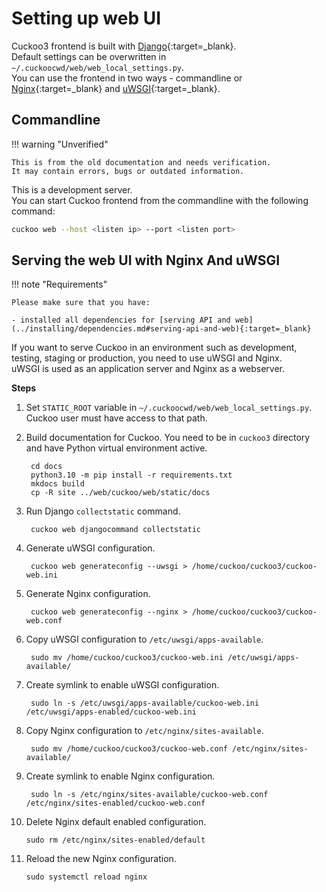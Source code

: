 # Setting up web UI

Cuckoo3 frontend is built with [Django](https://www.djangoproject.com/){:target=_blank}.   
Default settings can be overwritten in `~/.cuckoocwd/web/web_local_settings.py`.  
You can use the frontend in two ways - commandline or [Nginx](https://nginx.org/en/){:target=_blank} and [uWSGI](https://uwsgi-docs.readthedocs.io/en/latest/){:target=_blank}.

## Commandline 

!!! warning "Unverified"

    This is from the old documentation and needs verification.  
    It may contain errors, bugs or outdated information.

This is a development server.  
You can start Cuckoo frontend from the commandline with the following command:

```bash
cuckoo web --host <listen ip> --port <listen port>
```

## Serving the web UI with Nginx And uWSGI 

!!! note "Requirements"

    Please make sure that you have:

    - installed all dependencies for [serving API and web](../installing/dependencies.md#serving-api-and-web){:target=_blank}  

If you want to serve Cuckoo in an environment such as development, testing, staging or production, you need to use uWSGI and Nginx.  
uWSGI is used as an application server and Nginx as a webserver.

**Steps**

1. Set `STATIC_ROOT` variable in `~/.cuckoocwd/web/web_local_settings.py`. Cuckoo user must have access to that path.

2. Build documentation for Cuckoo. You need to be in `cuckoo3` directory and have Python virtual environment active.

        cd docs
        python3.10 -m pip install -r requirements.txt
        mkdocs build
        cp -R site ../web/cuckoo/web/static/docs

3. Run Django `collectstatic` command. 

        cuckoo web djangocommand collectstatic

4. Generate uWSGI configuration.

        cuckoo web generateconfig --uwsgi > /home/cuckoo/cuckoo3/cuckoo-web.ini

5. Generate Nginx configuration.

        cuckoo web generateconfig --nginx > /home/cuckoo/cuckoo3/cuckoo-web.conf

6. Copy uWSGI  configuration to `/etc/uwsgi/apps-available`.

        sudo mv /home/cuckoo/cuckoo3/cuckoo-web.ini /etc/uwsgi/apps-available/

7. Create symlink to enable uWSGI configuration.

        sudo ln -s /etc/uwsgi/apps-available/cuckoo-web.ini /etc/uwsgi/apps-enabled/cuckoo-web.ini

8. Copy Nginx configuration to `/etc/nginx/sites-available`.

        sudo mv /home/cuckoo/cuckoo3/cuckoo-web.conf /etc/nginx/sites-available/

9. Create symlink to enable Nginx configuration.

        sudo ln -s /etc/nginx/sites-available/cuckoo-web.conf /etc/nginx/sites-enabled/cuckoo-web.conf

10. Delete Nginx default enabled configuration.

        sudo rm /etc/nginx/sites-enabled/default

11. Reload the new Nginx configuration.

        sudo systemctl reload nginx

